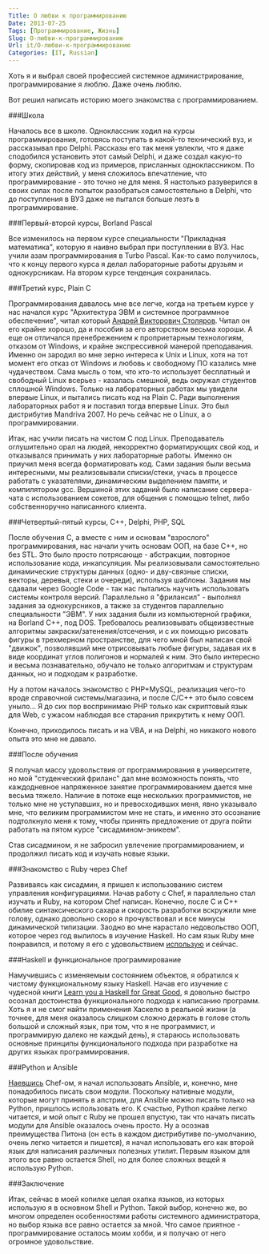 ```yaml
---
Title: О любви к программированию
Date: 2013-07-25
Tags: [Программирование, Жизнь]
Slug: О-любви-к-программированию
Url: it/О-любви-к-программированию
Categories: [IT, Russian]
---
```


Хоть я и выбрал своей профессией системное администрирование,
программирование я люблю. Даже очень люблю.

Вот решил написать историю моего знакомства с программированием.

###Школа

Началось все в школе. Одноклассник ходил на курсы программирования,
готовясь поступать в какой-то технический вуз, и рассказывал про Delphi.
Рассказы его так меня увлекли, что я даже сподобился установить этот самый Delphi,
и даже создал какую-то форму, скопировав код из примеров, присланных одноклассником.
По итогу этих действий, у меня сложилось впечатление,
что программирование - это точно не для меня. Я настолько разуверился в своих силах
после попыток разобраться самостоятельно в Delphi, что до поступления в ВУЗ даже
не пытался больше лезть в программирование.

###Первый-второй курсы, Borland Pascal

Все изменилось на первом курсе специальности "Прикладная математика", которую я
наивно выбрал при поступлении в ВУЗ. Нас учили азам программирования в Turbo Pascal.
Как-то само получилось, что к концу первого курса я делал лабораторные работы друзьям
и однокурсникам. На втором курсе тенденция сохранилась.

###Третий курс, Plain C

Программирования давалось мне все легче, когда
на третьем курсе у нас начался курс "Архитектура ЭВМ и системное программное обеспечение",
читал который [Андрей Викторович Столяров](http://www.stolyarov.info/). Читал он его
крайне хорошо, да и пособия за его авторством весьма хороши. А еще он отличался пренебрежением к
проприетарным технологиям, отказом от Windows, и крайне экспрессивной манерой преподавания.
Именно он зародил во мне зерно интереса к Unix и Linux, хотя на тот момент его отказ от
Windows и любовь к свободному ПО казались мне чудачеством. Сама мысль о том, что кто-то
использует бесплатный и свободный Linux всерьез - казалась смешной, ведь окружал
студентов сплошной Windows. Только на лабораторных работах мы увидели впервые Linux,
и пытались писать код на Plain C. Ради выполнения лабораторных работ я и поставил тогда впервые Linux.
Это был дистрибутив Mandriva 2007. Но речь сейчас не о Linux, а о программировании.

Итак, нас учили писать на чистом C под Linux. Преподаватель оглушительно орал на людей, некорректно
форматирующих свой код, и отказывался принимать у них лабораторные работы. Именно он приучил меня
всегда форматировать код. Сами задания были весьма интересными,
мы реализовывали списки/стеки, учась в процессе работать с указателями, динамическим выделением памяти, и компилятором gcc.
Вершиной этих заданий было написание сервера-чата с использованием сокетов, для общения с помощью
telnet, либо собственноручно написанного клиента.

###Четвертый-пятый курсы, C++, Delphi, PHP, SQL

После обучения C, а вместе с ним и основам "взрослого" программирования, нас начали учить
основам ООП, на базе C++, но без STL. Это было просто потрясающе - абстракции, повторное
использование кода, инкапсуляция. Мы реализовывали самостоятельно динамические структуры данных (одно- и дву-связные
списки, векторы, деревья, стеки и очереди), используя шаблоны. Задания мы сдавали через Google Code - так
нас пытались научить использовать системы контроля версий. Параллельно я "фрилансил" - выполнял
задания за однокурсников, а также за студентов параллельно специальности "ЭВМ". У них задания были из компьютерной графики,
на Borland С++, под DOS. Требовалось реализовывать общеизвестные алгоритмы закраски/затенения/отсечения, и с их помощью рисовать
фигуры в трехмерном пространстве, для чего мной был написан свой "движок",
позволявший мне отрисовывать любые фигуры, задавая их в виде координат углов полигонов и нормалей к ним.
Это было интересно и весьма познавательно, обучало не только алгоритмам и структурам данных, но и подходам к разработке.

Ну а потом началось знакомство с PHP+MySQL, реализация чего-то вроде справочной системы/магазина,
и после C/C++ это было совсем уныло... Я до сих пор воспринимаю PHP только как скриптовый язык для Web,
с ужасом наблюдая все старания прикрутить к нему ООП.

Конечно, приходилось писать и на VBA, и на Delphi, но никакого нового опыта это мне не давало.

###После обучения

Я получал массу удовольствия от программирования в университете, но мой "студенческий фриланс" дал мне
возможность понять, что каждодневное напряженное занятие программированием дается мне весьма тяжело.
Наличие в потоке еще нескольких программистов, не только мне не уступавших, но и превосходивших меня, явно указывало мне,
что великим программистом мне не стать, и именно это осознание подтолкнуло меня к тому, чтобы принять предложение от друга
пойти работать на пятом курсе "сисадмином-эникеем".

Став сисадмином, я не забросил увлечение программированием, и продолжил писать код и изучать новые языки.

###Знакомство с Ruby через Chef

Развиваясь как сисадмин, я пришел к использованию систем управления конфигурациями. Начав работу с Chef,
я параллельно стал изучать и Ruby, на котором Chef написан. Конечно, после C и C++ обилие синтаксического сахара
и скорость разработки вскружили мне голову, однако довольно скоро я прочувствовал и все минусы динамической типизации.
Заодно во мне нарастало недовольство ООП, которое через год вылилось в изучение Haskell.
Но сам язык Ruby мне понравился, и потому я его с удовольствием [использую](/it/Плагин-к-ruhoh-для-рисования-графиков) и сейчас.


###Haskell и функциональное программирование

Намучившись с изменяемым состоянием объектов, я обратился к чистому функциональному языку Haskell.
Начав его изучение с чудесной книги [Learn you a Haskell for Great Good](http://learnyouahaskell.com/),
я довольно быстро осознал достоинства функционального подхода к написанию программ. Хоть я и не смог
найти применения Хаскелю в реальной жизни (а точнее, для меня оказалось слишком сложно держать в голове
столь большой и сложный язык, при том, что я не программист, и программирую далеко не каждый день),
я стараюсь использовать основные принципы функционального подхода при разработке на других языках программирования.

###Python и Ansible

[Наевшись](/it/Мнение-о-chef) Chef-ом, я начал использовать Ansible, и, конечно, мне понадобилось писать свои модули.
Поскольку нативные модули, которые могут принять в апстрим, для Ansible можно писать только на Python, пришлось
использовать его. К счастью, Python крайне легко читается, и мой опыт с Ruby не прошел впустую, так что начать
писать модули для Ansible оказалось очень просто. Ну а осознав преимущества Питона (он есть в каждом дистрибутиве по-умолчанию,
очень легко читается и пишется), я начал использовать его как второй язык для написания различных полезных утилит.
Первым языком для этого все равно остается Shell, но для более сложных вещей я использую Python.

###Заключение

Итак, сейчас в моей копилке целая охапка языков, из которых использую я в основном Shell и Python. Такой выбор, конечно же,
во многом определен особенностями работы системного администратора, но выбор языка все равно остается за мной.
Что самое приятное - программирование осталось моим хобби, и я получаю от него огромное удовольствие.
